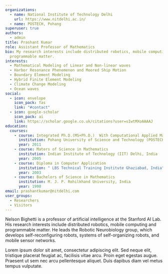 ```yaml
---
organizations:
  - name: National Institute of Technology Delhi
    url: https://www.nitdelhi.ac.in/
  - name: POSTECH, Pohang
superuser: true
authors:
  - admin
title: Prashant Kumar
role: Assistant Professor of Mathematics
bio: My research interests include distributed robotics, mobile computing and
  programmable matter.
interests:
  - Mathematical Modeling of Linear and Non-linear waves
  - Harbor Resonance Phenomenon and Moored Ship Motion
  - Boundary Element Modeling
  - Hybrid Finite Element Modeling
  - Climate Change Modeling
  - Ocean waves
social:
  - icon: envelope
    icon_pack: fas
    link: "#contact"
  - icon: google-scholar
    icon_pack: ai
    link: https://scholar.google.co.uk/citations?user=sIwtMXoAAAAJ
education:
  courses:
    - course: Integrated Ph.D.(MS+Ph.D.)  With Computational Applied Mathematics
      institution: Pohang University of Science and Technology (POSTECH), South Korea
      year: 2011
    - course: Maters of Science in Mathematics
      institution: Indian Institute of Technology (IIT) Delhi, India
      year: 2005
    - course: Diploma in Computer Application
      institution: " LBS Technical Training Institute Ghaziabad, India"
      year: 2003
    - course: Bachelors of Science in Mathematics
      institution: M. J. P. Rohilkhand University, India
      year: 1998
email: prashantkumar@nitdelhi.com
user_groups:
  - Researchers
  - Visitors
---
```


Nelson Bighetti is a professor of artificial intelligence at the Stanford AI Lab. His research interests include distributed robotics, mobile computing and programmable matter. He leads the Robotic Neurobiology group, which develops self-reconfiguring robots, systems of self-organizing robots, and mobile sensor networks.

Lorem ipsum dolor sit amet, consectetur adipiscing elit. Sed neque elit, tristique placerat feugiat ac, facilisis vitae arcu. Proin eget egestas augue. Praesent ut sem nec arcu pellentesque aliquet. Duis dapibus diam vel metus tempus vulputate.
